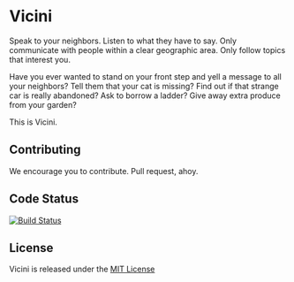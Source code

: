 # Vicini

Speak to your neighbors. Listen to what they have to say. Only communicate with
people within a clear geographic area. Only follow topics that interest you.

Have you ever wanted to stand on your front step and yell a message to all your
neighbors? Tell them that your cat is missing? Find out if that strange car is
really abandoned? Ask to borrow a ladder? Give away extra produce from
your garden?

This is Vicini.

## Contributing

We encourage you to contribute. Pull request, ahoy. 

## Code Status

[![Build Status](https://api.travis-ci.org/unsay/vicini.png)](https://travis-ci.org/unsay/vicini)

## License

Vicini is released under the [MIT License](http://www.opensource.org/licenses/MIT)
